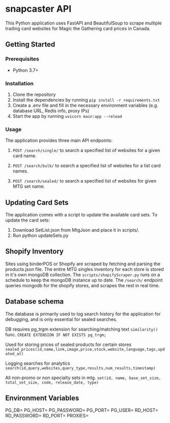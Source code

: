 # snapcaster API
This Python application uses FastAPI and BeautifulSoup to scrape multiple trading card websites for Magic the Gathering card prices in Canada.

## Getting Started
### Prerequisites
- Python 3.7+

### Installation
1. Clone the repository
2. Install the dependencies by running `pip install -r requirements.txt`
3. Create a .env file and fill in the necessary environment variables (e.g. database URL, Redis info, proxy IPs)
4. Start the app by running `uvicorn main:app --reload`

### Usage
The application provides three main API endpoints:

1. `POST /search/single/` to search a specified list of websites for a given card name.

2. `POST /search/bulk/` to search a specified list of websites for a list card names.

3. `POST /search/sealed/` to search a specified list of websites for given MTG set name.

## Updating Card Sets
The application comes with a script to update the available card sets. To update the card sets:
1. Download SetList.json from MtgJson and place it in scripts/.
2. Run python updateSets.py 

## Shopify Inventory
Sites using binderPOS or Shopify are scraped by fetching and parsing the products.json file.
The entire MTG singles inventory for each store is stored in it's own mongoDB collection.
The `scripts/shopifyScraper.py` runs on a schedule to keep the mongoDB instance up to date.
The `/search/` endpoint queries mongodb for the shopify stores, and scrapes the rest in real time.

## Database schema
The database is primarily used to log search history for the application for debugging, and is only essential for sealed searches. 

DB requires pg_trgm extension for searching/matching text `similarity()` func.
`CREATE EXTENSION IF NOT EXISTS pg_trgm;`

Used for storing prices of sealed products for certain stores
`sealed_prices(id,name,link,image,price,stock,website,language,tags,updated_at)`

Logging searches for analytics
`search(id,query,websites,query_type,results,num_results,timestamp)`

All non-promo or non specialty sets in mtg.
`set(id, name, base_set_size, total_set_size, code, release_date, type)`


## Environment Variables
PG_DB=
PG_HOST=
PG_PASSWORD=
PG_PORT=
PG_USER=
RD_HOST=
RD_PASSWORD=
RD_PORT=
PROXIES=